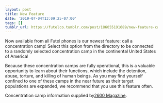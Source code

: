 ```yaml
---
layout: post
title: New Feature
date: '2019-07-04T13:09:25-07:00'
tags: []
tumblr_url: https://futelco.tumblr.com/post/186055191689/new-feature-call-a-concentration-camp-in-the
---
```

Now available from all Futel phones is our newest feature: call a concentration camp! Select this option from the directory to be connected to a randomly selected concentration camp in the continental United States of America!

Because these concentration camps are fully operational, this is a valuable opportunity to learn about their functions, which include the detention, abuse, torture, and killing of human beings. As you may find yourself confined to one of these camps in the near future as their target populations are expanded, we recommend that you use this feature often.

Concentration camp information supplied by[2600 Magazine](http://concentrationcamps.us/).

